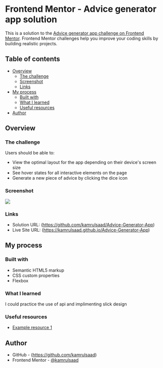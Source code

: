 # Frontend Mentor - Advice generator app solution

This is a solution to the [Advice generator app challenge on Frontend Mentor](https://www.frontendmentor.io/challenges/advice-generator-app-QdUG-13db). Frontend Mentor challenges help you improve your coding skills by building realistic projects.

## Table of contents

- [Overview](#overview)
  - [The challenge](#the-challenge)
  - [Screenshot](#screenshot)
  - [Links](#links)
- [My process](#my-process)
  - [Built with](#built-with)
  - [What I learned](#what-i-learned)
  - [Useful resources](#useful-resources)
- [Author](#author)

## Overview

### The challenge

Users should be able to:

- View the optimal layout for the app depending on their device's screen size
- See hover states for all interactive elements on the page
- Generate a new piece of advice by clicking the dice icon



### Screenshot

![](./images/Screenshot%202022-03-14%20013655.png.jpg)


### Links

- Solution URL: (https://github.com/kamrulsaad/Advice-Generator-App)
- Live Site URL: (https://kamrulsaad.github.io/Advice-Generator-App)

## My process

### Built with

- Semantic HTML5 markup
- CSS custom properties
- Flexbox

### What I learned

I could practice the use of api and implimenting slick design

### Useful resources

- [Example resource 1](https://www.w3schools.com) 

## Author

- GitHub - (https://github.com/kamrulsaad)
- Frontend Mentor - [@kamrulsaad](https://www.frontendmentor.io/profile/kamrulsaad)

